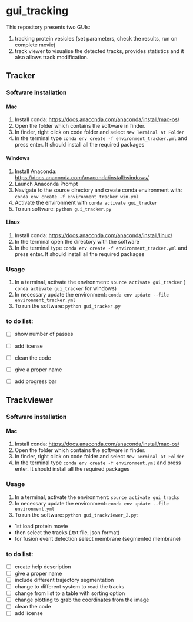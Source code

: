 # gui_tracking
This repository presents two GUIs: 
1) tracking protein vesicles  (set parameters, check the results, run on complete movie)  
2) track viewer to visualise the detected tracks, provides statistics and it also allows track modification.

## Tracker 

### Software installation
#### Mac
1. Install conda:  https://docs.anaconda.com/anaconda/install/mac-os/
2. Open the folder which contains the software in finder.
3. In finder, right click on code folder and select `New Terminal at Folder`
4. In the terminal type `conda env create -f environment_tracker.yml` and press enter. It should install all the required packages

#### Windows
1. Install Anaconda: https://docs.anaconda.com/anaconda/install/windows/
2. Launch Anaconda Prompt
3. Navigate to the source directory and create conda environment with: `conda env create -f environment_tracker_win.yml`
4. Activate the environment with `conda activate gui_tracker`
5. To run software:  `python gui_tracker.py`


#### Linux
1. Install conda: https://docs.anaconda.com/anaconda/install/linux/
2. In the terminal open the directory with the software
3. In the terminal type `conda env create -f environment_tracker.yml` and press enter. It should install all the required packages

### Usage
1. In a terminal, activate the environment: `source activate gui_tracker` ( `conda activate gui_tracker` for windows)
2. In necessary update the environment: `conda env update --file environment_tracker.yml`
3. To run the software: `python gui_tracker.py`
  
### to do list:

- [ ] show number of passes
- [ ] add  license
- [ ] clean the code 
- [ ] give a proper name
- [ ] add progress bar



## Trackviewer
### Software installation
#### Mac
1. Install conda:  https://docs.anaconda.com/anaconda/install/mac-os/
2. Open the folder which contains the software in finder.
3. In finder, right click on code folder and select `New Terminal at Folder`
4. In the terminal type `conda env create -f environment.yml` and press enter. It should install all the required packages

### Usage
1. In a terminal, activate the environment: `source activate gui_tracks`
2. In necessary update the environment: `conda env update --file environment.yml`
3. To run the software: `python gui_trackviewer_2.py`:
  - 1st load protein movie
  - then select the tracks (.txt file, json format)
  - for fusion event detection select membrane (segmented membrane)


### to do list:

- [ ] create help description
- [ ] give a proper name
- [ ] include different trajectory segmentation 
- [ ] change to different system to read the tracks
- [ ] change from list to a table with sorting option
- [ ] change plotting to grab the coordinates from the image
- [ ] clean the code
- [ ] add  license
